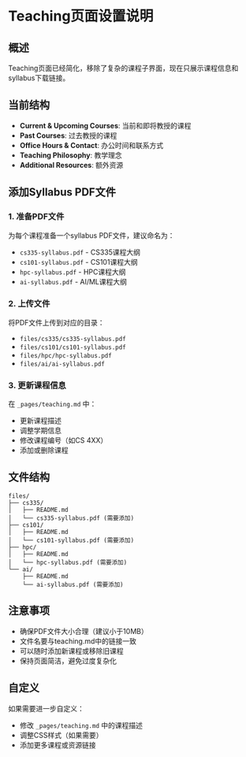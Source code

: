 # Teaching页面设置说明

## 概述
Teaching页面已经简化，移除了复杂的课程子界面，现在只展示课程信息和syllabus下载链接。

## 当前结构
- **Current & Upcoming Courses**: 当前和即将教授的课程
- **Past Courses**: 过去教授的课程
- **Office Hours & Contact**: 办公时间和联系方式
- **Teaching Philosophy**: 教学理念
- **Additional Resources**: 额外资源

## 添加Syllabus PDF文件

### 1. 准备PDF文件
为每个课程准备一个syllabus PDF文件，建议命名为：
- `cs335-syllabus.pdf` - CS335课程大纲
- `cs101-syllabus.pdf` - CS101课程大纲
- `hpc-syllabus.pdf` - HPC课程大纲
- `ai-syllabus.pdf` - AI/ML课程大纲

### 2. 上传文件
将PDF文件上传到对应的目录：
- `files/cs335/cs335-syllabus.pdf`
- `files/cs101/cs101-syllabus.pdf`
- `files/hpc/hpc-syllabus.pdf`
- `files/ai/ai-syllabus.pdf`

### 3. 更新课程信息
在 `_pages/teaching.md` 中：
- 更新课程描述
- 调整学期信息
- 修改课程编号（如CS 4XX）
- 添加或删除课程

## 文件结构
```
files/
├── cs335/
│   ├── README.md
│   └── cs335-syllabus.pdf (需要添加)
├── cs101/
│   ├── README.md
│   └── cs101-syllabus.pdf (需要添加)
├── hpc/
│   ├── README.md
│   └── hpc-syllabus.pdf (需要添加)
└── ai/
    ├── README.md
    └── ai-syllabus.pdf (需要添加)
```

## 注意事项
- 确保PDF文件大小合理（建议小于10MB）
- 文件名要与teaching.md中的链接一致
- 可以随时添加新课程或移除旧课程
- 保持页面简洁，避免过度复杂化

## 自定义
如果需要进一步自定义：
- 修改 `_pages/teaching.md` 中的课程描述
- 调整CSS样式（如果需要）
- 添加更多课程或资源链接 